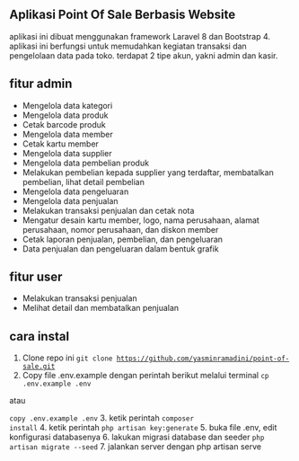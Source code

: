 ## Aplikasi Point Of Sale Berbasis Website
aplikasi ini dibuat menggunakan framework Laravel 8 dan Bootstrap 4. aplikasi ini berfungsi untuk memudahkan kegiatan transaksi dan pengelolaan data pada toko. terdapat 2 tipe akun, yakni admin dan kasir.

## fitur admin
- Mengelola data kategori
- Mengelola data produk
- Cetak barcode produk
- Mengelola data member
- Cetak kartu member 
- Mengelola data supplier 
- Mengelola data pembelian produk 
- Melakukan pembelian kepada supplier yang terdaftar, membatalkan pembelian, lihat detail pembelian 
- Mengelola data pengeluaran 
- Mengelola data penjualan
- Melakukan transaksi penjualan dan cetak nota
- Mengatur desain kartu member, logo, nama perusahaan, alamat perusahaan, nomor perusahaan, dan diskon member
- Cetak laporan penjualan, pembelian, dan pengeluaran
- Data penjualan dan pengeluaran dalam bentuk grafik

## fitur user
- Melakukan transaksi penjualan
- Melihat detail dan membatalkan penjualan

## cara instal 
1. Clone repo ini 
<code>git clone https://github.com/yasminramadini/point-of-sale.git</code>
2. Copy file .env.example dengan perintah berikut melalui terminal
<code>cp .env.example .env</code>

atau

<code>copy .env.example .env</code>
3. ketik perintah <code>composer install</code>
4. ketik perintah <code>php artisan key:generate</code>
5. buka file .env, edit konfigurasi databasenya 
6. lakukan migrasi database dan seeder <code>php artisan migrate --seed</code>
7. jalankan server dengan php artisan serve
